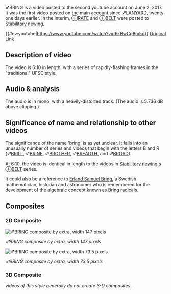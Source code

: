 ♐BRING is a video posted to the second youtube account on June 2, 2017.
It was the first video posted on the main account since
♐[LANYARD](LANYARD "wikilink"), twenty-one days earlier. In the
interim, ⊕[RATE](RATE "wikilink") and ⊕[BELT](BELT "wikilink") were
posted to [Stabilitory newing](Stabilitory_newing "wikilink").

{{\#ev:youtube|<https://www.youtube.com/watch?v=I6kBwCq8m5o>}} [Original
Link](https://youtu.be/XmpxptOVfi4)

## Description of video

The video is 6:10 in length, with a series of rapidly-flashing frames in
the "traditional" UFSC style.

## Audio & analysis

The audio is in mono, with a heavily-distorted track. (The audio is
5.736 dB above clipping.)

## Significance of name and relationship to other videos

The significance of the name 'bring' is as yet unclear. It falls into an
unusually number of series and videos that begin with the letters B and
R (♐[BRILL](BRILL "wikilink"), ♐[BRINE](BRINE "wikilink"),
♐[BROTHER](BROTHER "wikilink"), ♐[BREADTH](BREADTH "wikilink"), and
♐[BROAD](BROAD "wikilink")).

At 6:10, the video is identical in length to the videos in [Stabilitory
newing](Stabilitory_newing "wikilink")'s ⊕[BELT](BELT "wikilink")
series.

It could also be a reference to [Erland Samuel
Bring](http://www-history.mcs.st-and.ac.uk/Biographies/Bring.html), a
Swedish mathematician, historian and astronomer who is remembered for
the development of the algebraic concept known as [Bring
radicals](https://en.wikipedia.org/wiki/Bring_radical).

## Composites

### 2D Composite

![ ♐BRING composite by extra, width 147 pixels](_Bring_147.png
" ♐BRING composite by extra, width 147 pixels")

*♐BRING composite by extra, width 147 pixels*

![ ♐BRING composite by extra, width 73.5 pixels](_Bring_735.png
" ♐BRING composite by extra, width 73.5 pixels")

*♐BRING composite by extra, width 73.5 pixels*

### 3D Composite

*videos of this style generally do not create 3-D composites.*
